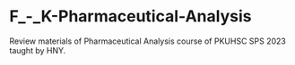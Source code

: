# F_-_K-Pharmaceutical-Analysis
Review materials of Pharmaceutical Analysis course of PKUHSC SPS 2023 taught by HNY.

